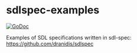 # sdlspec-examples

[![GoDoc](https://godoc.org/github.com/dranidis/sdlspec?status.svg)](https://godoc.org/github.com/dranidis/sdlspec)

Examples of SDL specifications written in sdl-spec: https://github.com/dranidis/sdlspec

